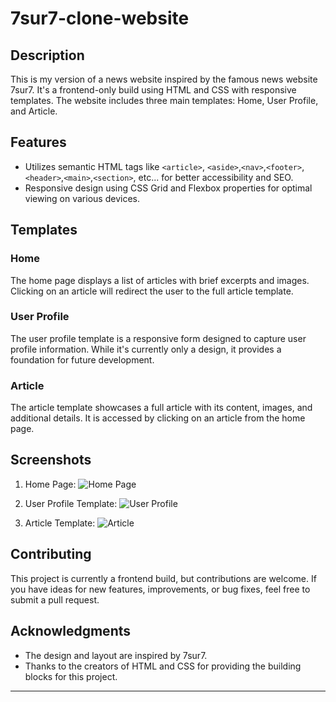 # 7sur7-clone-website

## Description

This is my version of a news website inspired by the famous news website 7sur7. It's a frontend-only build using HTML and CSS with responsive templates. The website includes three main templates: Home, User Profile, and Article.

## Features

- Utilizes semantic HTML tags like `<article>`, `<aside>`,`<nav>`,`<footer>`,`<header>`,`<main>`,`<section>`, etc... for better accessibility and SEO.
- Responsive design using CSS Grid and Flexbox properties for optimal viewing on various devices.
 
## Templates

### Home

The home page displays a list of articles with brief excerpts and images. Clicking on an article will redirect the user to the full article template.

### User Profile

The user profile template is a responsive form designed to capture user profile information. While it's currently only a design, it provides a foundation for future development.

### Article

The article template showcases a full article with its content, images, and additional details. It is accessed by clicking on an article from the home page.

## Screenshots

1. Home Page:
   ![Home Page](screenshots/home.png)

2. User Profile Template:
   ![User Profile](screenshots/user-profile.png)

3. Article Template:
   ![Article](screenshots/article.png)

## Contributing

This project is currently a frontend build, but contributions are welcome. If you have ideas for new features, improvements, or bug fixes, feel free to submit a pull request.


## Acknowledgments

- The design and layout are inspired by 7sur7.
- Thanks to the creators of HTML and CSS for providing the building blocks for this project.

---
